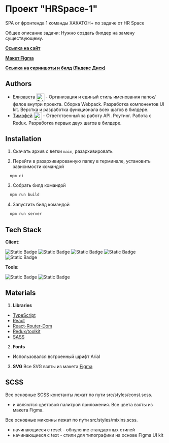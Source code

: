 # Проект "HRSpace-1"

SPA от фронтенда 1 команды ХАКАТОН+ по задаче от HR Space

Общее описание задачи: Нужно создать билдер на замену существующему.

[**Ссылка на сайт**](https://hrspace.sytes.net)

[**Макет Figma**](https://www.figma.com/file/8ITrtxsKsmu0HP9Z5OHDwI/%D0%A5%D0%B0%D0%BA%D0%B0%D1%82%D0%BE%D0%BD%2FHRSpace%2F%D0%9A%D0%BE%D0%BC%D0%B0%D0%BD%D0%B4%D0%B0-1?type=design&node-id=11%3A986&mode=design&t=YD2OYTn5p0pkl8NI-1)

[**Ссылка на скриншоты и билд (Яндекс Диск)**]()

## Authors

- [Елизавета](https://github.com/lizananeva) [<span><img src="https://cdn-icons-png.flaticon.com/128/906/906377.png" height="25" align="center" alt="Telegram" title="Telegram" style="right" /></span>](https://t.me/lizananeva) - Организация и единый стиль именования папок/фалов внутри проекта. Сборка Webpack. Разработка компонентов UI kit. Верстка и разработка функционала всех шагов в билдере.
- [Тимофей](https://github.com/Timon27M) [<span><img src="https://cdn-icons-png.flaticon.com/128/906/906377.png" height="25" align="center" alt="Telegram" title="Telegram" style="right" /></span>](https://t.me/Tima2772) - Ответственный за работу API. Роутинг. Работа с Redux. Разработка первых двух шагов в билдере.

## Installation

1. Скачать архив с ветки `main`, разархивировать

2. Перейти в разархивированную папку в терминале, установить зависимости командой

```bash
  npm ci
```

3. Собрать билд командой

```bash
  npm run build
```

4. Запустить билд командой

```bash
  npm run server
```

## Tech Stack

**Client:**

![Static Badge](https://img.shields.io/badge/React-black?style=for-the-badge&logo=React)
![Static Badge](https://img.shields.io/badge/TypeScript-%232F74C0?style=for-the-badge&logo=TypeScript&logoColor=%23fff)
![Static Badge](https://img.shields.io/badge/Redux%2Ftoolkit-%237248B6?style=for-the-badge&logo=Redux&logoColor=%23fff)
![Static Badge](https://img.shields.io/badge/SCSS-%23C76395?style=for-the-badge&logo=SASS&logoColor=%23fff)
![Static Badge](https://img.shields.io/badge/HTML-gray?style=for-the-badge&logo=HTML5)

**Tools:**

![Static Badge](https://img.shields.io/badge/Git-black?style=for-the-badge&logo=Git&logoColor=%23fff&color=%23E84E31)
![Static Badge](https://img.shields.io/badge/Webpack-%2391CDF1?style=for-the-badge&logo=Webpack&logoColor=%23fff)

## Materials

1. **Libraries**

- [TypeScript](https://www.npmjs.com/package/typescript)
- [React](https://react.dev/)
- [React-Router-Dom](https://www.npmjs.com/package/react-router-dom)
- [Redux/toolkit](https://redux-toolkit.js.org/)
- [SASS](https://www.npmjs.com/package/sass)

2. **Fonts**

- Использовался встроенный шрифт Arial

3. **SVG**
   Все SVG взяты из макета [Figma](https://www.figma.com/file/8ITrtxsKsmu0HP9Z5OHDwI/%D0%A5%D0%B0%D0%BA%D0%B0%D1%82%D0%BE%D0%BD%2FHRSpace%2F%D0%9A%D0%BE%D0%BC%D0%B0%D0%BD%D0%B4%D0%B0-1?type=design&node-id=11%3A986&mode=design&t=YD2OYTn5p0pkl8NI-1)

## SCSS

Все основные SCSS константы лежат по пути src/styles/const.scss.

- и являются цветовой палитрой приложения. Все цвета взяты из макета Figma.

Все основные миксины лежат по пути src/styles/mixins.scss.

- начинающиеся с reset - обнуление стандартных стилей
- начинающиеся с text - стили для типографики на основе Figma UI kit
